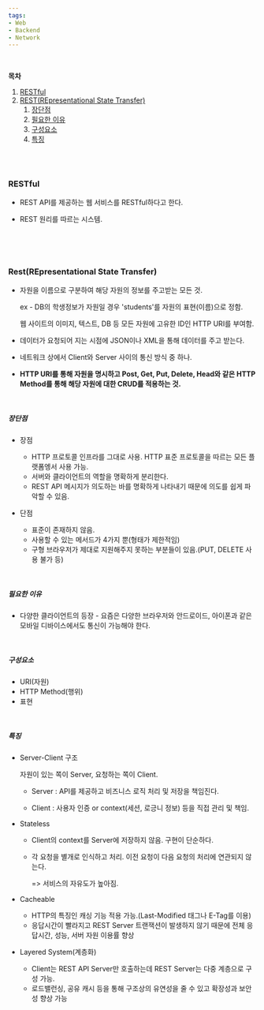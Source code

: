 ```yaml
---
tags:
- Web
- Backend
- Network
---
```


<br/>





**목차**

1. <a href="#title1">RESTful</a>
2. <a href="#title2">REST(REpresentational State Transfer)</a>
   1. <a href="#subtitle1">장단점</a>
   2. <a href="#subtitle2">필요한 이유</a>
   3. <a href="#subtitle3">구성요소</a>
   4. <a href="#subtitle4">특징</a>

<br/><br/>

<h3 id="title1">RESTful</h3>

- REST API를 제공하는 웹 서비스를 RESTful하다고 한다.

- REST 원리를 따르는 시스템.

  <br/>

  <br/>
  
  <br/>

<h3 id="#title2">Rest(REpresentational State Transfer)</h3>

- 자원을 이름으로 구분하여 해당 자원의 정보를 주고받는 모든 것.

  ex - DB의 학생정보가 자원일 경우 'students'를 자원의 표현(이름)으로 정함.

  웹 사이트의 이미지, 텍스트, DB 등 모든 자원에 고유한 ID인 HTTP URI를 부여함.

- 데이터가 요청되어 지는 시점에 JSON이나 XML을 통해 데이터를 주고 받는다.

- 네트워크 상에서 Client와 Server 사이의 통신 방식 중 하나.

- **HTTP URI를 통해 자원을 명시하고 Post, Get, Put, Delete, Head와 같은 HTTP Method를 통해 해당 자원에 대한 CRUD를 적용하는 것.**

<br/>

<h5 id="subtitle1">장단점</h5>

- 장점
  - HTTP 프로토콜 인프라를 그대로 사용. HTTP 표준 프로토콜을 따르는 모든 플랫폼엥서 사용 가능.
  - 서버와 클라이언트의 역할을 명확하게 분리한다.
  - REST API 메시지가 의도하는 바를 명확하게 나타내기 때문에 의도를 쉽게 파악할 수 있음.

- 단점
  - 표준이 존재하지 않음.
  - 사용할 수 있는 메서드가 4가지 뿐(형태가 제한적임)
  - 구형 브라우저가 제대로 지원해주지 못하는 부분들이 있음.(PUT, DELETE 사용 불가 등)

<br/>

<h5 id="subtitle2">필요한 이유</h5>

- 다양한 클라이언트의 등장 - 요즘은 다양한 브라우저와 안드로이드, 아이폰과 같은 모바일 디바이스에서도 통신이 가능해야 한다.

  <br/>

<h5 id="subtitle3">구성요소</h5>

- URI(자원)
- HTTP Method(행위)
- 표현

<br/>



<h5 id="subtitle4">특징</h5>

- Server-Client 구조

  자원이 있는 쪽이 Server, 요청하는 쪽이 Client. 

  - Server : API를 제공하고 비즈니스 로직 처리 및 저장을 책임진다.

  - Client : 사용자 인증 or context(세션, 로긍니 정보) 등을 직접 관리 및 책임.

- Stateless

  - Client의 context를 Server에 저장하지 않음. 구현이 단순하다.

  - 각 요청을 별개로 인식하고 처리. 이전 요청이 다음 요청의 처리에 연관되지 않는다. 

    => 서비스의 자유도가 높아짐.

- Cacheable

  - HTTP의 특징인 캐싱 기능 적용 가능.(Last-Modified 태그나 E-Tag를 이용)
  - 응답시간이 빨라지고 REST Server 트랜잭션이 발생하지 않기 때문에 전체 응답시간, 성능, 서버 자원 이용률 향상

- Layered System(계층화)

  - Client는 REST API Server만 호출하는데 REST Server는 다중 계층으로 구성 가능.
  - 로드밸런싱, 공유 캐시 등을 통해 구조상의 유연성을 줄 수 있고 확장성과 보안성 향상 가능

<br/><br/>
